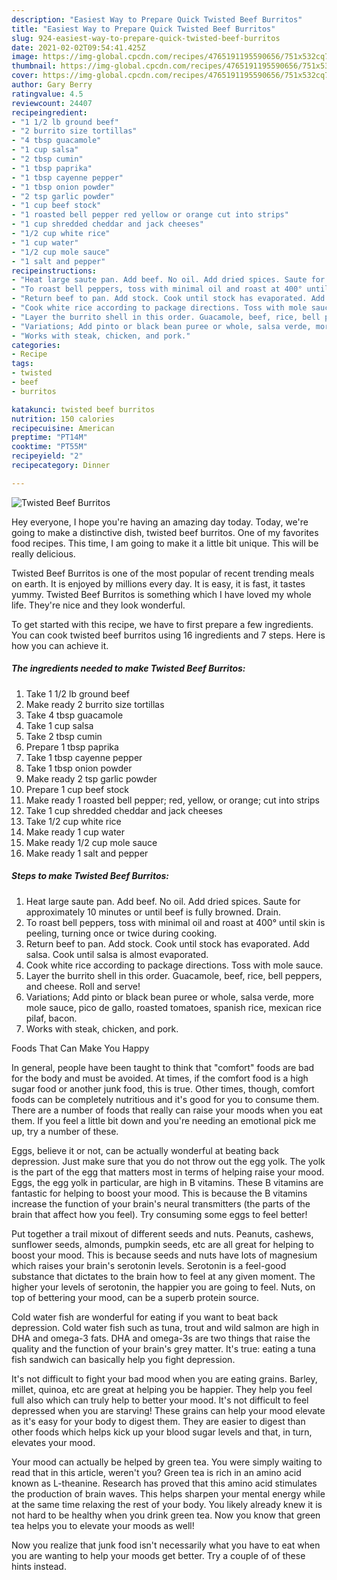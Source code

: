 ```yaml
---
description: "Easiest Way to Prepare Quick Twisted Beef Burritos"
title: "Easiest Way to Prepare Quick Twisted Beef Burritos"
slug: 924-easiest-way-to-prepare-quick-twisted-beef-burritos
date: 2021-02-02T09:54:41.425Z
image: https://img-global.cpcdn.com/recipes/4765191195590656/751x532cq70/twisted-beef-burritos-recipe-main-photo.jpg
thumbnail: https://img-global.cpcdn.com/recipes/4765191195590656/751x532cq70/twisted-beef-burritos-recipe-main-photo.jpg
cover: https://img-global.cpcdn.com/recipes/4765191195590656/751x532cq70/twisted-beef-burritos-recipe-main-photo.jpg
author: Gary Berry
ratingvalue: 4.5
reviewcount: 24407
recipeingredient:
- "1 1/2 lb ground beef"
- "2 burrito size tortillas"
- "4 tbsp guacamole"
- "1 cup salsa"
- "2 tbsp cumin"
- "1 tbsp paprika"
- "1 tbsp cayenne pepper"
- "1 tbsp onion powder"
- "2 tsp garlic powder"
- "1 cup beef stock"
- "1 roasted bell pepper red yellow or orange cut into strips"
- "1 cup shredded cheddar and jack cheeses"
- "1/2 cup white rice"
- "1 cup water"
- "1/2 cup mole sauce"
- "1 salt and pepper"
recipeinstructions:
- "Heat large saute pan. Add beef. No oil. Add dried spices. Saute for approximately 10 minutes or until beef is fully browned. Drain."
- "To roast bell peppers, toss with minimal oil and roast at 400° until skin is peeling, turning once or twice during cooking."
- "Return beef to pan. Add stock. Cook until stock has evaporated. Add salsa. Cook until salsa is almost evaporated."
- "Cook white rice according to package directions. Toss with mole sauce."
- "Layer the burrito shell in this order. Guacamole, beef, rice, bell peppers, and cheese. Roll and serve!"
- "Variations; Add pinto or black bean puree or whole, salsa verde, more mole sauce, pico de gallo, roasted tomatoes, spanish rice, mexican rice pilaf, bacon."
- "Works with steak, chicken, and pork."
categories:
- Recipe
tags:
- twisted
- beef
- burritos

katakunci: twisted beef burritos 
nutrition: 150 calories
recipecuisine: American
preptime: "PT14M"
cooktime: "PT55M"
recipeyield: "2"
recipecategory: Dinner

---
```



![Twisted Beef Burritos](https://img-global.cpcdn.com/recipes/4765191195590656/751x532cq70/twisted-beef-burritos-recipe-main-photo.jpg)

Hey everyone, I hope you're having an amazing day today. Today, we're going to make a distinctive dish, twisted beef burritos. One of my favorites food recipes. This time, I am going to make it a little bit unique. This will be really delicious.

Twisted Beef Burritos is one of the most popular of recent trending meals on earth. It is enjoyed by millions every day. It is easy, it is fast, it tastes yummy. Twisted Beef Burritos is something which I have loved my whole life. They're nice and they look wonderful.




To get started with this recipe, we have to first prepare a few ingredients. You can cook twisted beef burritos using 16 ingredients and 7 steps. Here is how you can achieve it.

<!--inarticleads1-->

##### The ingredients needed to make Twisted Beef Burritos:

1. Take 1 1/2 lb ground beef
1. Make ready 2 burrito size tortillas
1. Take 4 tbsp guacamole
1. Take 1 cup salsa
1. Take 2 tbsp cumin
1. Prepare 1 tbsp paprika
1. Take 1 tbsp cayenne pepper
1. Take 1 tbsp onion powder
1. Make ready 2 tsp garlic powder
1. Prepare 1 cup beef stock
1. Make ready 1 roasted bell pepper; red, yellow, or orange; cut into strips
1. Take 1 cup shredded cheddar and jack cheeses
1. Take 1/2 cup white rice
1. Make ready 1 cup water
1. Make ready 1/2 cup mole sauce
1. Make ready 1 salt and pepper




<!--inarticleads2-->

##### Steps to make Twisted Beef Burritos:

1. Heat large saute pan. Add beef. No oil. Add dried spices. Saute for approximately 10 minutes or until beef is fully browned. Drain.
1. To roast bell peppers, toss with minimal oil and roast at 400° until skin is peeling, turning once or twice during cooking.
1. Return beef to pan. Add stock. Cook until stock has evaporated. Add salsa. Cook until salsa is almost evaporated.
1. Cook white rice according to package directions. Toss with mole sauce.
1. Layer the burrito shell in this order. Guacamole, beef, rice, bell peppers, and cheese. Roll and serve!
1. Variations; Add pinto or black bean puree or whole, salsa verde, more mole sauce, pico de gallo, roasted tomatoes, spanish rice, mexican rice pilaf, bacon.
1. Works with steak, chicken, and pork.




Foods That Can Make You Happy


In general, people have been taught to think that "comfort" foods are bad for the body and must be avoided. At times, if the comfort food is a high sugar food or another junk food, this is true. Other times, though, comfort foods can be completely nutritious and it's good for you to consume them. There are a number of foods that really can raise your moods when you eat them. If you feel a little bit down and you're needing an emotional pick me up, try a number of these.

Eggs, believe it or not, can be actually wonderful at beating back depression. Just make sure that you do not throw out the egg yolk. The yolk is the part of the egg that matters most in terms of helping raise your mood. Eggs, the egg yolk in particular, are high in B vitamins. These B vitamins are fantastic for helping to boost your mood. This is because the B vitamins increase the function of your brain's neural transmitters (the parts of the brain that affect how you feel). Try consuming some eggs to feel better!

Put together a trail mixout of different seeds and nuts. Peanuts, cashews, sunflower seeds, almonds, pumpkin seeds, etc are all great for helping to boost your mood. This is because seeds and nuts have lots of magnesium which raises your brain's serotonin levels. Serotonin is a feel-good substance that dictates to the brain how to feel at any given moment. The higher your levels of serotonin, the happier you are going to feel. Nuts, on top of bettering your mood, can be a superb protein source.

Cold water fish are wonderful for eating if you want to beat back depression. Cold water fish such as tuna, trout and wild salmon are high in DHA and omega-3 fats. DHA and omega-3s are two things that raise the quality and the function of your brain's grey matter. It's true: eating a tuna fish sandwich can basically help you fight depression. 

It's not difficult to fight your bad mood when you are eating grains. Barley, millet, quinoa, etc are great at helping you be happier. They help you feel full also which can truly help to better your mood. It's not difficult to feel depressed when you are starving! These grains can help your mood elevate as it's easy for your body to digest them. They are easier to digest than other foods which helps kick up your blood sugar levels and that, in turn, elevates your mood.

Your mood can actually be helped by green tea. You were simply waiting to read that in this article, weren't you? Green tea is rich in an amino acid known as L-theanine. Research has proved that this amino acid stimulates the production of brain waves. This helps sharpen your mental energy while at the same time relaxing the rest of your body. You likely already knew it is not hard to be healthy when you drink green tea. Now you know that green tea helps you to elevate your moods as well!

Now you realize that junk food isn't necessarily what you have to eat when you are wanting to help your moods get better. Try  a  couple of  of  these  hints  instead.

